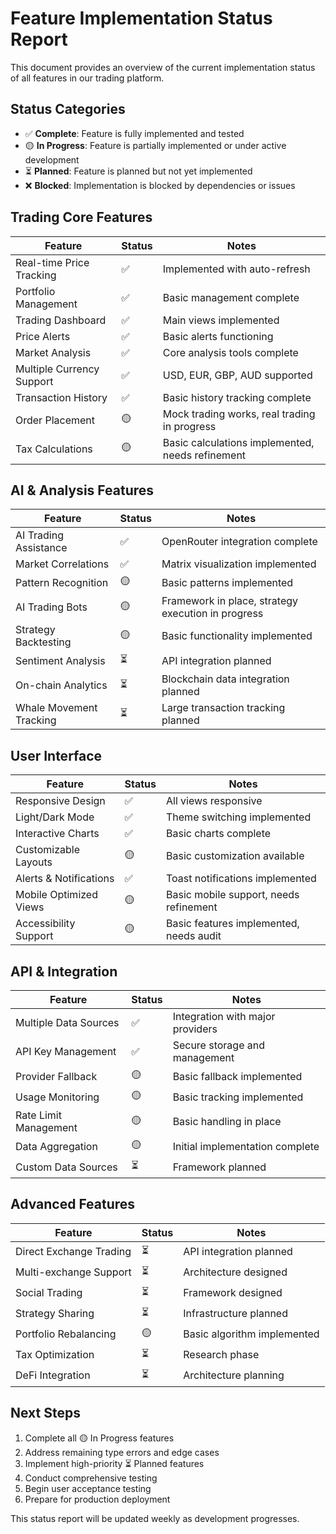 
# Feature Implementation Status Report

This document provides an overview of the current implementation status of all features in our trading platform.

## Status Categories
- ✅ **Complete**: Feature is fully implemented and tested
- 🟡 **In Progress**: Feature is partially implemented or under active development
- ⏳ **Planned**: Feature is planned but not yet implemented
- ❌ **Blocked**: Implementation is blocked by dependencies or issues

## Trading Core Features

| Feature | Status | Notes |
|---------|--------|-------|
| Real-time Price Tracking | ✅ | Implemented with auto-refresh |
| Portfolio Management | ✅ | Basic management complete |
| Trading Dashboard | ✅ | Main views implemented |
| Price Alerts | ✅ | Basic alerts functioning |
| Market Analysis | ✅ | Core analysis tools complete |
| Multiple Currency Support | ✅ | USD, EUR, GBP, AUD supported |
| Transaction History | ✅ | Basic history tracking complete |
| Order Placement | 🟡 | Mock trading works, real trading in progress |
| Tax Calculations | 🟡 | Basic calculations implemented, needs refinement |

## AI & Analysis Features

| Feature | Status | Notes |
|---------|--------|-------|
| AI Trading Assistance | ✅ | OpenRouter integration complete |
| Market Correlations | ✅ | Matrix visualization implemented |
| Pattern Recognition | 🟡 | Basic patterns implemented |
| AI Trading Bots | 🟡 | Framework in place, strategy execution in progress |
| Strategy Backtesting | 🟡 | Basic functionality implemented |
| Sentiment Analysis | ⏳ | API integration planned |
| On-chain Analytics | ⏳ | Blockchain data integration planned |
| Whale Movement Tracking | ⏳ | Large transaction tracking planned |

## User Interface

| Feature | Status | Notes |
|---------|--------|-------|
| Responsive Design | ✅ | All views responsive |
| Light/Dark Mode | ✅ | Theme switching implemented |
| Interactive Charts | ✅ | Basic charts complete |
| Customizable Layouts | 🟡 | Basic customization available |
| Alerts & Notifications | ✅ | Toast notifications implemented |
| Mobile Optimized Views | 🟡 | Basic mobile support, needs refinement |
| Accessibility Support | 🟡 | Basic features implemented, needs audit |

## API & Integration

| Feature | Status | Notes |
|---------|--------|-------|
| Multiple Data Sources | ✅ | Integration with major providers |
| API Key Management | ✅ | Secure storage and management |
| Provider Fallback | 🟡 | Basic fallback implemented |
| Usage Monitoring | 🟡 | Basic tracking implemented |
| Rate Limit Management | 🟡 | Basic handling in place |
| Data Aggregation | 🟡 | Initial implementation complete |
| Custom Data Sources | ⏳ | Framework planned |

## Advanced Features

| Feature | Status | Notes |
|---------|--------|-------|
| Direct Exchange Trading | ⏳ | API integration planned |
| Multi-exchange Support | ⏳ | Architecture designed |
| Social Trading | ⏳ | Framework designed |
| Strategy Sharing | ⏳ | Infrastructure planned |
| Portfolio Rebalancing | 🟡 | Basic algorithm implemented |
| Tax Optimization | ⏳ | Research phase |
| DeFi Integration | ⏳ | Architecture planning |

## Next Steps

1. Complete all 🟡 In Progress features
2. Address remaining type errors and edge cases
3. Implement high-priority ⏳ Planned features
4. Conduct comprehensive testing
5. Begin user acceptance testing
6. Prepare for production deployment

This status report will be updated weekly as development progresses.
